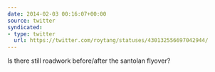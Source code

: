 ```yaml
---
date: 2014-02-03 00:16:07+00:00
source: twitter
syndicated:
- type: twitter
  url: https://twitter.com/roytang/statuses/430132556697042944/
---
```


Is there still roadwork before/after the santolan flyover?